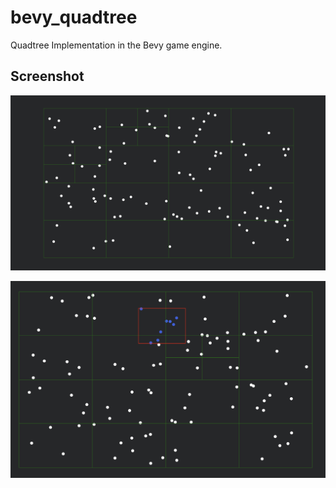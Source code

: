 # bevy_quadtree
Quadtree Implementation in the Bevy game engine.

## Screenshot
![Alt text](images/screenshot-1.png "QuadTree")

![Alt text](images/screenshot-2.png "QuadTree")

